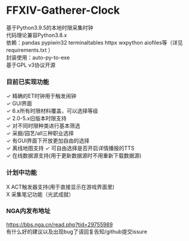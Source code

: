 # FFXIV-Gatherer-Clock

基于Python3.9.5的本地时限采集时钟  
代码理论兼容Python3.8.x  
依赖：pandas pypiwin32 terminaltables httpx wxpython aiofiles等（详见 requirements.txt ）  
封装使用：auto-py-to-exe  
基于GPL v3协议开源

### 目前已实现功能</br>

✓ 精确的ET时钟用于触发闹钟  
✓ GUI界面  
✓ 6.x所有时限材料覆盖，可以选择等级  
✓ 2.0-5.x旧版本时限支持  
✓ 对不同时限种类进行基本筛选  
✓ 采掘/园艺/all三种职业选择  
✓ 有GUI界面下开放更加自由的选择  
✓ 离线地图支持
✓ 可自由选择是否开启详情播报的TTS  
✓ 在线数据源支持(用于更新数据源时不用重新下载数据源)  

### 计划中功能

X ACT触发器支持(用于直接显示在游戏界面里)  
X 采集笔记功能（光武成就）

### NGA内发布地址

https://bbs.nga.cn/read.php?tid=29755989  
有什么好的建议以及出现bug了请回复告知/github提交issure  
